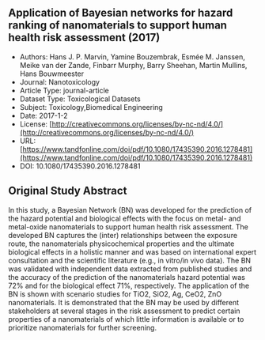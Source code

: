 <script type='text/javascript' src='https://d1bxh8uas1mnw7.cloudfront.net/assets/embed.js'></script>

<div style="float: right; width: 200px" class='altmetric-embed' data-badge-type='donut' data-condensed='true' data-badge-details='right' data-doi="10.1080/17435390.2016.1278481"></div>

## Application of Bayesian networks for hazard ranking of nanomaterials to support human health risk assessment (2017)
<script type="application/ld+json">
	{	
		"@context": {
			"bs": "https://bioschemas.org/",
			"schema": "https://schema.org/",
			"citation": "schema:citation",
			"name": "schema:name",
			"url": "schema:url",
			"variableMeasured": "schema:variableMeasured"
		},
		"variableMeasured": [
			{
				"@type": "schema:PropertyValue",
				"name": "MI-R1.3-ABSTRACT-PHYSCHEM-SHAPE"
			},
			{
				"@type": "schema:PropertyValue",
				"name": "MI-R1.3-ABSTRACT-BASIC-CHEMICAL_COMPOSITION"
			},
			{
				"@type": "schema:PropertyValue",
				"name": "MI-R1.3-ABSTRACT-PHYSCHEM-SOLUBILITY"
			},
			{
				"@type": "schema:PropertyValue",
				"name": "MI-R1.3-ABSTRACT-BASIC-SURFACE_CHEMISTRY"
			},
			{
				"@type": "schema:PropertyValue",
				"name": "MI-R1.3-ABSTRACT-PHYSCHEM-SURFACE_AREA"
			},
			{
				"@type": "schema:PropertyValue",
				"name": "MI-R1.3-ABSTRACT-PHYSCHEM-SURFACE_CHARGE"
			},
			{
				"@type": "schema:PropertyValue",
				"name": "MI-R1.3-ABSTRACT-TOX-ROUTE_OF_ADMINISTRATION"
			},
			{
				"@type": "schema:PropertyValue",
				"name": "MI-R1.3-ABSTRACT-PHYSCHEM-SIZE"
			}
		],
		"@type": "schema:Dataset",
		"name": "Application of Bayesian networks for hazard ranking of nanomaterials to support human health risk assessment",
		"url": "https://www.tandfonline.com/doi/pdf/10.1080/17435390.2016.1278481",
		"citation": "https://doi.org/10.1080/17435390.2016.1278481",
		"@id": "10.1080/17435390.2016.1278481",
		"http://purl.org/dc/terms/conformsTo": { "@type": "schema:CreativeWork", "@id": "https://bioschemas.org/profiles/Dataset/1.0-RELEASE" },
		"schema:license": "http://creativecommons.org/licenses/by-nc-nd/4.0/",
		"schema:creator": [
		  {
			"@type": "schema:Organization",
			"name": "RiskGONE"
		  }
		],
		"schema:datePublished": "2017-1-2"
	}
</script>

* Authors: Hans J. P. Marvin, Yamine Bouzembrak, Esmée M. Janssen, Meike van der Zande, Finbarr Murphy, Barry Sheehan, Martin Mullins, Hans Bouwmeester
* Journal: Nanotoxicology
* Article Type: journal-article
* Dataset Type: Toxicological Datasets
* Subject: Toxicology,Biomedical Engineering
* Date: 2017-1-2
* License: [http://creativecommons.org/licenses/by-nc-nd/4.0/](http://creativecommons.org/licenses/by-nc-nd/4.0/)
* URL: [https://www.tandfonline.com/doi/pdf/10.1080/17435390.2016.1278481](https://www.tandfonline.com/doi/pdf/10.1080/17435390.2016.1278481)
* DOI: 10.1080/17435390.2016.1278481



## Original Study Abstract

In this study, a Bayesian Network (BN) was developed for the prediction of the hazard potential and biological effects with the focus on metal- and metal-oxide nanomaterials to support human health risk assessment. The developed BN captures the (inter) relationships between the exposure route, the nanomaterials physicochemical properties and the ultimate biological effects in a holistic manner and was based on international expert consultation and the scientific literature (e.g., in vitro/in vivo data). The BN was validated with independent data extracted from published studies and the accuracy of the prediction of the nanomaterials hazard potential was 72% and for the biological effect 71%, respectively. The application of the BN is shown with scenario studies for TiO2, SiO2, Ag, CeO2, ZnO nanomaterials. It is demonstrated that the BN may be used by different stakeholders at several stages in the risk assessment to predict certain properties of a nanomaterials of which little information is available or to prioritize nanomaterials for further screening.
